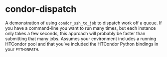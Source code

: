 # condor-dispatch

A demonstration of using `condor_ssh_to_job` to dispatch work off a queue.  If you have a command-line you want to run many times, but each instance only takes a few seconds, this approach will probably be faster than submitting that many jobs.  Assumes your environment includes a running HTCondor pool and that you've included the HTCondor Python bindings in your `PYTHONPATH`.
